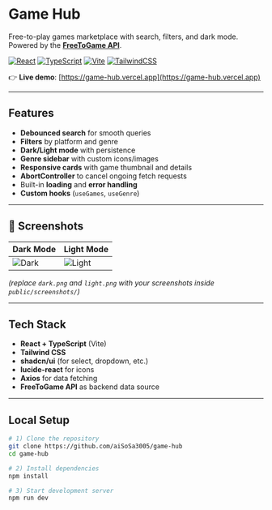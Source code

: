#  Game Hub

Free-to-play games marketplace with search, filters, and dark mode.  
Powered by the **[FreeToGame API](https://www.freetogame.com/api/)**.

[![React](https://img.shields.io/badge/React-18-61DAFB?logo=react&logoColor=000)](#)
[![TypeScript](https://img.shields.io/badge/TypeScript-5-3178C6?logo=typescript&logoColor=fff)](#)
[![Vite](https://img.shields.io/badge/Vite-5-646CFF?logo=vite&logoColor=fff)](#)
[![TailwindCSS](https://img.shields.io/badge/Tailwind-3-06B6D4?logo=tailwindcss&logoColor=fff)](#)

👉 **Live demo**: [[https://game-hub.vercel.app](https://game-hub.vercel.app)  ](https://game-hub-woad-xi.vercel.app/)

---

##  Features

-  **Debounced search** for smooth queries  
-  **Filters** by platform and genre  
-  **Dark/Light mode** with persistence  
-  **Genre sidebar** with custom icons/images  
-  **Responsive cards** with game thumbnail and details  
-  **AbortController** to cancel ongoing fetch requests  
-  Built-in **loading** and **error handling**  
-  **Custom hooks** (`useGames`, `useGenre`)  

---

## 📸 Screenshots

| Dark Mode | Light Mode |
|-----------|------------|
| ![Dark](public/screenshots/dark.png) | ![Light](public/screenshots/light.png) |

_(replace `dark.png` and `light.png` with your screenshots inside `public/screenshots/`)_  

---

## Tech Stack

- **React + TypeScript** (Vite)
- **Tailwind CSS**
- **shadcn/ui** (for select, dropdown, etc.)
- **lucide-react** for icons
- **Axios** for data fetching
- **FreeToGame API** as backend data source

---

##  Local Setup

```bash
# 1) Clone the repository
git clone https://github.com/aiSoSa3005/game-hub
cd game-hub

# 2) Install dependencies
npm install

# 3) Start development server
npm run dev
